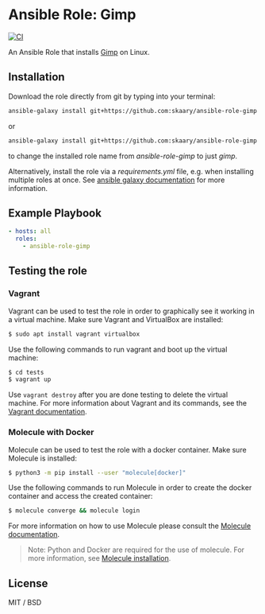 # Ansible Role: Gimp
[![CI](https://github.com/skaary/ansible-role-gimp/actions/workflows/ci.yml/badge.svg?branch=main&event=push)](https://github.com/skaary/ansible-role-gimp/actions?query=workflow%3Ci)

An Ansible Role that installs [Gimp](https://www.gimp.org/) on Linux.

## Installation

Download the role directly from git by typing into your terminal:

```bash
ansible-galaxy install git+https://github.com:skaary/ansible-role-gimp.git
```

or

```bash
ansible-galaxy install git+https://github.com:skaary/ansible-role-gimp.git,,gimp
```

to change the installed role name from _ansible-role-gimp_ to just _gimp_.

Alternatively, install the role via a _requirements.yml_ file, e.g. when installing multiple roles at once. See [ansible galaxy documentation](https://galaxy.ansible.com/docs/using/installing.html#installing-multiple-roles-from-a-file) for more information.

## Example Playbook

```yaml
- hosts: all
  roles:
    - ansible-role-gimp
```

## Testing the role

### Vagrant

Vagrant can be used to test the role in order to graphically see it working in a virtual machine. Make sure Vagrant and VirtualBox are installed:

```bash
$ sudo apt install vagrant virtualbox
```

Use the following commands to run vagrant and boot up the virtual machine:

```bash
$ cd tests
$ vagrant up
```

Use `vagrant destroy` after you are done testing to delete the virtual machine. For more information about Vagrant and its commands, see the [Vagrant documentation](https://www.vagrantup.com/docs/cli).

### Molecule with Docker

Molecule can be used to test the role with a docker container. Make sure Molecule is installed:

```bash
$ python3 -m pip install --user "molecule[docker]"
```

Use the following commands to run Molecule in order to create the docker container and access the created container:
```bash
$ molecule converge && molecule login
```

For more information on how to use Molecule please consult the [Molecule documentation](https://molecule.readthedocs.io/en/latest/getting-started.html).

> Note: Python and Docker are required for the use of molecule. For more information, see [Molecule installation](https://molecule.readthedocs.io/en/latest/installation.html).

## License

MIT / BSD
